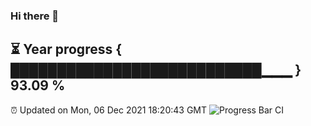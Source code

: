 ### Hi there 👋
⏳ Year progress { ███████████████████████████▁▁▁ } 93.09 %
---
⏰ Updated on Mon, 06 Dec 2021 18:20:43 GMT
![Progress Bar CI](https://github.com/liununu/liununu/workflows/Progress%20Bar%20CI/badge.svg)
